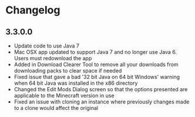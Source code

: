 # Changelog

## 3.3.0.0
- Update code to use Java 7
- Mac OSX app updated to support Java 7 and no longer use Java 6. Users must redownload the app
- Added in Download Clearer Tool to remove all your downloads from downloading packs to clear space if needed
- Fixed issue that gave a bad '32 bit Java on 64 bit Windows' warning when 64 bit Java was installed in the x86 directory
- Changed the Edit Mods Dialog screen so that the options presented are applicable to the Minecraft version in use
- Fixed an issue with cloning an instance where previously changes made to a clone would affect the original